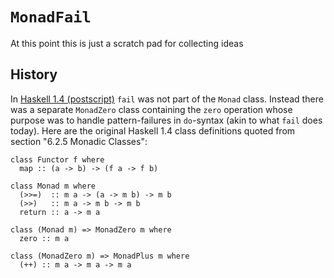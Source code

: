 # `MonadFail`



At this point this is just a scratch pad for collecting ideas


## History



In [
Haskell 1.4 (postscript)](http://haskell.org/definition/haskell-report-1.4.ps.gz) `fail` was not part of the `Monad` class. Instead there was a separate `MonadZero` class containing the `zero` operation whose purpose was to handle pattern-failures in `do`-syntax (akin to what `fail` does today). Here are the original Haskell 1.4 class definitions quoted from section "6.2.5 Monadic Classes":


```
class Functor f where
  map :: (a -> b) -> (f a -> f b)

class Monad m where
  (>>=)  :: m a -> (a -> m b) -> m b
  (>>)   :: m a -> m b -> m b
  return :: a -> m a

class (Monad m) => MonadZero m where
  zero :: m a

class (MonadZero m) => MonadPlus m where
  (++) :: m a -> m a -> m a
```